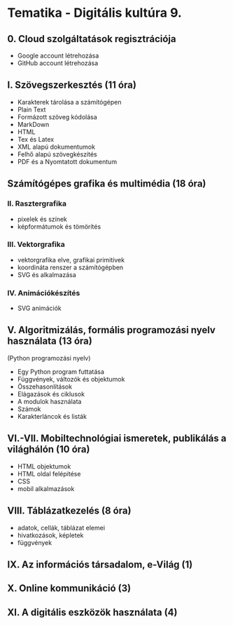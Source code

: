 # Tematika - Digitális kultúra 9.

## 0. Cloud szolgáltatások regisztrációja
- Google account létrehozása
- GitHub account létrehozása

## I. Szövegszerkesztés (11 óra)

- Karakterek tárolása a számítógépen
- Plain Text
- Formázott szöveg kódolása
- MarkDown
- HTML
- Tex és Latex
- XML alapú dokumentumok
- Felhő alapú szövegkészítés
- PDF és a Nyomtatott dokumentum

## Számítógépes grafika és multimédia (18 óra)

### II. Rasztergrafika

- pixelek és színek
- képformátumok és tömörítés

### III. Vektorgrafika

- vektorgrafika elve, grafikai primitívek
- koordináta renszer a számítógépben
- SVG és alkalmazása

### IV. Animációkészítés

- SVG animációk

## V. Algoritmizálás, formális programozási nyelv használata (13 óra)
(Python programozási nyelv)

- Egy Python program futtatása
- Függvények, változók és objektumok
- Összehasonlítások
- Elágazások és ciklusok
- A modulok használata
- Számok
- Karakterláncok és listák

## VI.-VII. Mobiltechnológiai ismeretek, publikálás a világhálón (10 óra)

- HTML objektumok
- HTML oldal felépítése
- CSS
- mobil alkalmazások

## VIII. Táblázatkezelés (8 óra)

- adatok, cellák, táblázat elemei
- hivatkozások, képletek
- függvények

## IX. Az információs társadalom, e-Világ (1)

## X. Online kommunikáció (3)

## XI. A digitális eszközök használata (4)